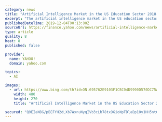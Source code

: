 ```yaml
---
category: news
title: "Artificial Intelligence Market in the US Education Sector 2018-2022 | Increased Emphasis on Chatbots to Boost Growth | Technavio"
excerpt: "The artificial intelligence market in the US education sector is expected to post a CAGR of nearly 48% during the period 2018-2022, according to the latest market research report by Technavio. Request a free sample report This press release features multimedia. View the full release here: https://www.businesswire.com/news/home/20191203005524/en ..."
publishedDateTime: 2019-12-04T00:13:00Z
sourceUrl: https://finance.yahoo.com/news/artificial-intelligence-market-us-education-193000359.html
type: article
quality: 8
heat: 8
published: false

provider:
  name: YAHOO!
  domain: yahoo.com

topics:
  - AI

images:
  - url: https://www.bing.com/th?id=ON.695762E9103F1CBC04D9990D570DC75A
    width: 480
    height: 270
    title: "Artificial Intelligence Market in the US Education Sector 2018-2022 | Increased Emphasis on Chatbots to Boost Growth | Technavio"

secured: "Q0EIaN8G/pBEFYH2dLXb7WxnuNyqIVb3cLb78tx9GioNpTDlaDp10y1HH5nt6G90uXhKP++UHqHfB+Ky5T6tffJTZxa1bcauneaeGsK16ceEkasROKX3wEihWSjR04/Z1J9nSLvQhYe7jyMOt1/WN5hx4nnxsC/WRD3fyWoK29IRY5oNQ/d/Ya2eceKDKgznpj01FfySrcN4BAT32k3pYJ0pd9WwC0R1MhJvIwf1x2mxl5rTzatPp9Tso39uqmjgUur3tZe3ZzcXtiLDTmIY2w==;o66gZWuXKcvcayLRhYK5bA=="
---
```


